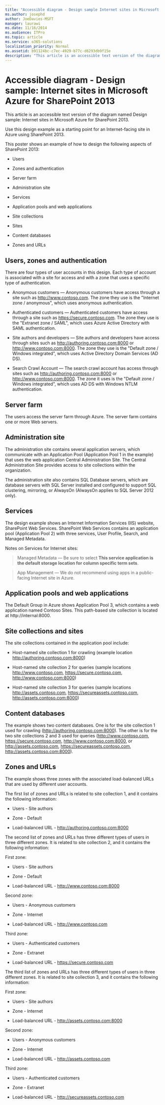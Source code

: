 ```yaml
---
title: "Accessible diagram - Design sample Internet sites in Microsoft Azure for SharePoint 2013"
ms.author: josephd
author: JoeDavies-MSFT
manager: laurawi
ms.date: 11/16/2014
ms.audience: ITPro
ms.topic: article
ms.service: o365-solutions
localization_priority: Normal
ms.assetid: b91124bc-c7ec-4929-b77c-d6293db9f15e
description: "This article is an accessible text version of the diagram named Design sample: Internet sites in Microsoft Azure for SharePoint 2013."
---
```


# Accessible diagram - Design sample: Internet sites in Microsoft Azure for SharePoint 2013

This article is an accessible text version of the diagram named Design sample: Internet sites in Microsoft Azure for SharePoint 2013.
  
Use this design example as a starting point for an Internet-facing site in Azure using SharePoint 2013.
  
This poster shows an example of how to design the following aspects of SharePoint 2013:
  
- Users
    
- Zones and authentication
    
- Server farm
    
- Administration site
    
- Services
    
- Application pools and web applications
    
- Site collections
    
- Sites
    
- Content databases
    
- Zones and URLs
    
## Users, zones and authentication

There are four types of user accounts in this design. Each type of account is associated with a site for access and with a zone that uses a specific type of authentication. 
  
- Anonymous customers — Anonymous customers have access through a site such as http://www.contoso.com. The zone they use is the "Internet zone / anonymous", which uses anonymous authentication.
    
- Authenticated customers — Authenticated customers have access through a site such as https://secure.contoso.com. The zone they use is the "Extranet zone / SAML", which uses Azure Active Directory with SAML authentication.
    
- Site authors and developers — Site authors and developers have access through sites such as http://authoring.contoso.com:8000 or http://www.contoso.com:8000. The zone they use is the "Default zone / Windows integrated", which uses Active Directory Domain Services (AD DS).
    
- Search Crawl Account — The search crawl account has access through sites such as http://authoring.contoso.com:8000 or http://www.contoso.com:8000. The zone it uses is the "Default zone / Windows integrated", which uses AD DS with Windows NTLM authentication.
    
## Server farm

The users access the server farm through Azure. The server farm contains one or more Web servers.
  
## Administration site

The administration site contains several application servers, which communicate with an Application Pool (Application Pool 1 in the example) that uses the web application Central Administration Site. The Central Administration Site provides access to site collections within the organization.
  
The administration site also contains SQL Database servers, which are database servers with SQL Server installed and configured to support SQL clustering, mirroring, or AlwaysOn (AlwaysOn applies to SQL Server 2012 only).
  
## Services

The design example shows an Internet Information Services (IIS) website, SharePoint Web Services. SharePoint Web Services contains an application pool (Application Pool 2) with three services, User Profile, Search, and Managed Metadata.
  
Notes on Services for Internet sites:
  
> Managed Metadata — Be sure to select **This service application is the default storage location for column specific term sets**.
    
> App Management — We do not recommend using apps in a public-facing Internet site in Azure.
    
## Application pools and web applications

The Default Group in Azure shows Application Pool 3, which contains a web application named Contoso Sites. This path-based site collection is located at http://internal:8000.
  
## Site collections and sites

The site collections contained in the application pool include:
  
- Host-named site collection 1 for crawling (example location http://authoring.contoso.com:8000)
    
- Host-named site collection 2 for queries (sample locations http://www.contoso.com, https://secure.contoso.com, http://www.contoso.com:8000)
    
- Host-named site collection 3 for queries (sample locations http://assets.contoso.com, https://secureassets.contoso.com, http://assets.contoso.com:8000)
    
## Content databases

The example shows two content databases. One is for the site collection 1 used for crawling (http://authoring.contoso.com:8000). The other is for the two site collections 2 and 3 used for queries (http://www.contoso.com, https://secure.contoso.com, http://www.contoso.com:8000, or http://assets.contoso.com, https://secureassets.contoso.com, http://assets.contoso.com:8000).
  
## Zones and URLs

The example shows three zones with the associated load-balanced URLs that are used by different user accounts. 
  
The first list of zones and URLs is related to site collection 1, and it contains the following information:
  
- Users - Site authors
    
- Zone - Default
    
- Load-balanced URL - http://authoring.contoso.com:8000
    
The second list of zones and URLs has three different types of users in three different zones. It is related to site collection 2, and it contains the following information:
  
First zone:
  
- Users - Site authors
    
- Zone - Default
    
- Load-balanced URL - http://www.contoso.com:8000
    
Second zone:
  
- Users - Anonymous customers
    
- Zone - Internet
    
- Load-balanced URL - http://www.contoso.com
    
Third zone:
  
- Users - Authenticated customers
    
- Zone - Extranet
    
- Load-balanced URL - https://secure.contoso.com
    
The third list of zones and URLs has three different types of users in three different zones. It is related to site collection 3, and it contains the following information:
  
First zone:
  
- Users - Site authors
    
- Zone - Internet
    
- Load-balanced URL - http://assets.contoso.com:8000
    
Second zone:
  
- Users - Anonymous customers
    
- Zone - Internet
    
- Load-balanced URL - http://assets.contoso.com
    
Third zone:
  
- Users - Authenticated customers
    
- Zone - Extranet
    
- Load-balanced URL - http://secureassets.contoso.com
    

